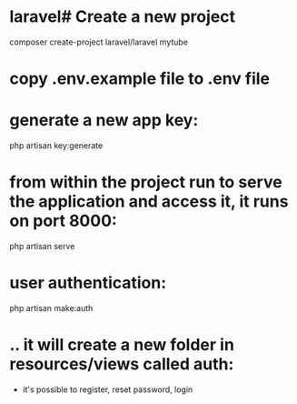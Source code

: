 # laravel# Create a new project
composer create-project laravel/laravel mytube

# copy .env.example file to .env file

# generate a new app key:
php artisan key:generate

# from within the project run to serve the application and access it, it runs on port 8000:
php artisan serve

# user authentication:
php artisan make:auth

# .. it will create a new folder in resources/views called auth:
- it's possible to register, reset password, login

